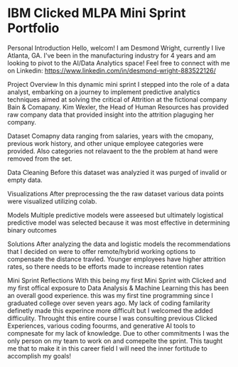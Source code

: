 # IBM Clicked MLPA Mini Sprint Portfolio

Personal Introduction
Hello, welcom! I am Desmond Wright, currently I live Atlanta, GA. I've been in the manufacturing industry for 4 years and am looking to pivot to the AI/Data Analytics space!
Feel free to connect with me on Linkedin: 
  https://www.linkedin.com/in/desmond-wright-883522126/

Project Overview
In this dynamic mini sprint I stepped into the role of a data analyst, embarking on a journey to implement predictive analytics techniques aimed at solving the critical of Attrition at the fictional company Bain & Comapany. Kim Wexler, the Head of Human Resources has provided raw company data that provided insight into the attrition plaguging her company.

Dataset
Comapny data ranging from salaries, years with the cmopany, previous work history, and other unique employee categories were provided. Also categories not relavaent to the the problem at hand were removed from the set. 

Data Cleaning
Before this dataset was analyzied it was purged of invalid or empty data.  

Visualizations
After preprocessing the the raw dataset various data points were visualized utilizing colab.  

Models
Multiple predictive models were asseesed but ultimately logistical predictive model was selected because it was most effective in determining binary outcomes 

Solutions
After analyzing the data and logistic models the recommendations that I decided on were to offer remote/hybrid working options to compensate the distance travled. Younger employees have higher attrition rates, so there needs to be efforts made to increase retention rates 

Mini Sprint Reflections
With this being my first Mini Sprint with Clicked and my first offical exposure to Data Analysis & Machine Learning this has been an overall good experience. this was my first tine programming since I graduated college over seven years ago. My lack of coding familarity definetly made this experince more difficult but I welcomed the added difficulity. Throught this entire course I was consulting previous Clicked Experiences, various coding foourms, and generative AI tools to compnesate for my lack of knowledge. Due to other commitments I was the only person on my team to work on and comepelte the sprint. This taught me that to make it in this career field I will need the inner fortitude to accomplish my goals!
